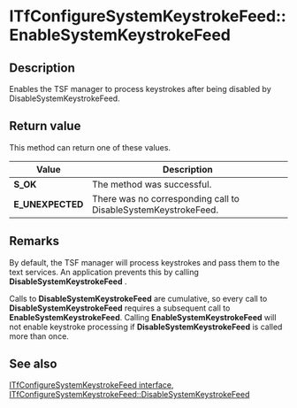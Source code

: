 # ITfConfigureSystemKeystrokeFeed::EnableSystemKeystrokeFeed

## Description

Enables the TSF manager to process keystrokes after being disabled by DisableSystemKeystrokeFeed.

## Return value

This method can return one of these values.

| Value | Description |
| --- | --- |
| **S_OK** | The method was successful. |
| **E_UNEXPECTED** | There was no corresponding call to DisableSystemKeystrokeFeed. |

## Remarks

By default, the TSF manager will process keystrokes and pass them to the text services. An application prevents this by calling **DisableSystemKeystrokeFeed** .

Calls to **DisableSystemKeystrokeFeed** are cumulative, so every call to **DisableSystemKeystrokeFeed** requires a subsequent call to **EnableSystemKeystrokeFeed**. Calling **EnableSystemKeystrokeFeed** will not enable keystroke processing if **DisableSystemKeystrokeFeed** is called more than once.

## See also

[ITfConfigureSystemKeystrokeFeed interface](https://learn.microsoft.com/windows/win32/api/msctf/nn-msctf-itfconfiguresystemkeystrokefeed), [ITfConfigureSystemKeystrokeFeed::DisableSystemKeystrokeFeed](https://learn.microsoft.com/windows/win32/api/msctf/nf-msctf-itfconfiguresystemkeystrokefeed-disablesystemkeystrokefeed)